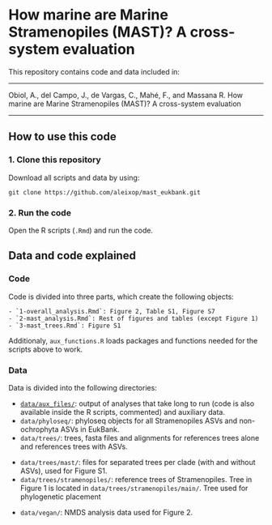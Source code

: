 # How marine are Marine Stramenopiles (MAST)? A cross-system evaluation 

This repository contains code and data included in:

--------
Obiol, A., del Campo, J., de Vargas, C., Mahé, F., and Massana R. How marine are Marine Stramenopiles (MAST)? A cross-system evaluation 

--------

## How to use this code

### 1. Clone this repository

Download all scripts and data by using:

```
git clone https://github.com/aleixop/mast_eukbank.git
```

### 2. Run the code

Open the R scripts (`.Rmd`) and run the code.

## Data and code explained

### Code

Code is divided into three parts, which create the following objects:

    - `1-overall_analysis.Rmd`: Figure 2, Table S1, Figure S7
    - `2-mast_analysis.Rmd`: Rest of figures and tables (except Figure 1)
    - `3-mast_trees.Rmd`: Figure S1

Additionaly, `aux_functions.R` loads packages and functions needed for the scripts above to work.

### Data

Data is divided into the following directories:

- [`data/aux_files/`](data/aux_files/): output of analyses that take long to run (code is also available inside the R scripts, commented) and auxiliary data.
- `data/phyloseq/`: phyloseq objects for all Stramenopiles ASVs and non-ochrophyta ASVs in EukBank.
- `data/trees/`: trees, fasta files and alignments for references trees alone and references trees with ASVs.
* `data/trees/mast/`: files for separated trees per clade (with and without ASVs), used for Figure S1.
* `data/trees/stramenopiles/`: reference trees of Stramenopiles. Tree in Figure 1 is located in `data/trees/stramenopiles/main/`. Tree used for phylogenetic placement 
- `data/vegan/`: NMDS analysis data used for Figure 2.
